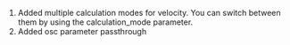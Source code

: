 1. Added multiple calculation modes for velocity. You can switch between them by using the calculation_mode parameter.
2. Added osc parameter passthrough 